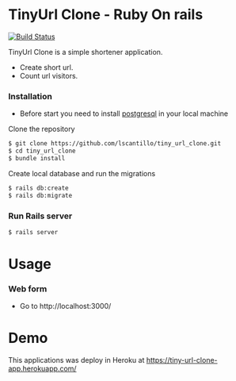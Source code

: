 # TinyUrl Clone - Ruby On rails


[![Build Status](https://travis-ci.org/joemccann/dillinger.svg?branch=master)](https://travis-ci.org/joemccann/dillinger)

TinyUrl Clone is a simple shortener application.


  - Create short url.
  - Count url visitors.

### Installation
 - Before start you need to install [postgresql](https://gorails.com/setup/osx/10.15-catalina#database) in your local machine 

Clone the repository

```sh
$ git clone https://github.com/lscantillo/tiny_url_clone.git
$ cd tiny_url_clone
$ bundle install
```

Create local database and run the migrations

```sh
$ rails db:create
$ rails db:migrate
```
### Run Rails server
```sh
$ rails server
```
# Usage
 ### Web form 
 - Go to http://localhost:3000/


# Demo

This applications was deploy in Heroku at https://tiny-url-clone-app.herokuapp.com/